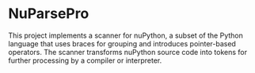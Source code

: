 # NuParsePro
This project implements a scanner for nuPython, a subset of the Python language that uses braces for grouping and introduces pointer-based operators. The scanner transforms nuPython source code into tokens for further processing by a compiler or interpreter.
